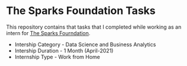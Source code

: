 # The Sparks Foundation Tasks
This repository contains that tasks that I completed while working as 
an intern for [The Sparks Fourndation](https://www.thesparksfoundationsingapore.org/).<br>
* Intership Category - Data Science and Business Analytics
* Intership Duration - 1 Month (April-2021)
* Internship Type - Work from Home

